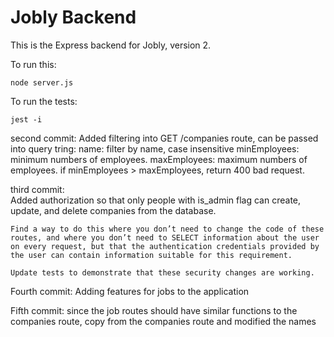 # Jobly Backend

This is the Express backend for Jobly, version 2.

To run this:

    node server.js
    
To run the tests:

    jest -i

second commit:
    Added filtering into GET /companies route, can be passed into
    query tring:
        name: filter by name, case insensitive
        minEmployees: minimum numbers of employees.
        maxEmployees: maximum numbers of employees.
        if minEmployees > maxEmployees, return 400 bad request.

third commit:  
    Added authorization so that only people with is_admin flag can
    create, update, and delete companies from the database.
    

    Find a way to do this where you don’t need to change the code of these routes, and where you don’t need to SELECT information about the user on every request, but that the authentication credentials provided by the user can contain information suitable for this requirement.

    Update tests to demonstrate that these security changes are working.


Fourth commit: Adding features for jobs to the application

Fifth commit: since the job routes should have similar functions to the companies route, copy from the companies route and modified the names
